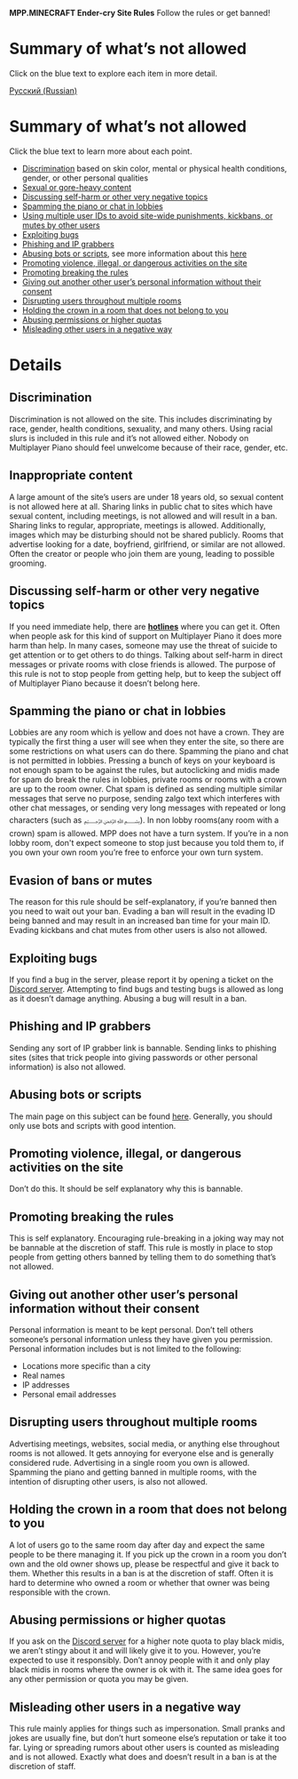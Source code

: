 **MPP.MINECRAFT Ender-cry Site Rules**
Follow the rules or get banned!
# **Summary of what’s not allowed**
Click on the blue text to explore each item in more detail.

[Русский (Russian)](https://github.com/FreddyVorobyov5445/Mppminecraft-ender-cry/blob/main/Russian_Rules.md)
# **Summary of what’s not allowed**
Click the blue text to learn more about each point.

- [Discrimination](#l27nomxkhynq) based on skin color, mental or physical health conditions, gender, or other personal qualities
- [Sexual or gore-heavy content](#pdaa6a4bh3su)
- [Discussing self-harm or other very negative topics](#7qdnvrwkb566)
- [Spamming the piano or chat in lobbies](#in43l28ksb4i)
- [Using multiple user IDs to avoid site-wide punishments, kickbans, or mutes by other users](#7f4h2wmhd966)
- [Exploiting bugs](#q37l3yslii9u)
- [Phishing and IP grabbers](#qw2rqtqr2nx1)
- [Abusing bots or scripts](#upsalt4k3ygi), see more information about this [here](https://github.com/Hyye123/OpenMPP/blob/master/bot_guide.md)
- [Promoting violence, illegal, or dangerous activities on the site](#9uj7kavu2qm5)
- [Promoting breaking the rules](#nrumvd175htz)
- [Giving out another other user’s personal information without their consent](#gskgxmffw5kc)
- [Disrupting users throughout multiple rooms](#7sqr9tc5nx1y)
- [Holding the crown in a room that does not belong to you](#s4f80d3tgu32)
- [Abusing permissions or higher quotas](#hybutn7n0y18)
- [Misleading other users in a negative way](#cm2dqngrt8ln)
# Details
## **Discrimination**
Discrimination is not allowed on the site. This includes discriminating by race, gender, health conditions, sexuality, and many others. Using racial slurs is included in this rule and it’s not  allowed either. Nobody on Multiplayer Piano should feel unwelcome because of their race, gender, etc.
## **Inappropriate content**
A large amount of the site’s users are under 18 years old, so sexual content is not allowed here at all. Sharing links in public chat to sites which have sexual content, including meetings, is not allowed and will result in a ban. Sharing links to regular, appropriate, meetings is allowed. Additionally, images which may be disturbing should not be shared publicly. Rooms that advertise looking for a date, boyfriend, girlfriend, or similar are not allowed. Often the creator or people who join them are young, leading to possible grooming.
## **Discussing self-harm or other very negative topics**
If you need immediate help, there are [**hotlines**](https://www.opencounseling.com/suicide-hotlines) where you can get it. Often when people ask for this kind of support on Multiplayer Piano it does more harm than help. In many cases, someone may use the threat of suicide to get attention or to get others to do things. Talking about self-harm in direct messages or private rooms with close friends is allowed. The purpose of this rule is not to stop people from getting help, but to keep the subject off of Multiplayer Piano because it doesn’t belong here.
## **Spamming the piano or chat in lobbies**
Lobbies are any room which is yellow and does not have a crown. They are typically the first thing a user will see when they enter the site, so there are some restrictions on what users can do there. Spamming the piano and chat is not permitted in lobbies. Pressing a bunch of keys on your keyboard is not enough spam to be against the rules, but autoclicking and midis made for spam do break the rules in lobbies, private rooms or rooms with a crown are up to the room owner. Chat spam is defined as sending multiple similar messages that serve no purpose, sending zalgo text which interferes with other chat messages, or sending very long messages with repeated or long characters (such as ﷽). In non lobby rooms(any room with a crown) spam is allowed. MPP does not have a turn system. If you’re in a non lobby room, don't expect someone to stop just because you told them to, if you own your own room you’re free to enforce your own turn system.
## **Evasion of bans or mutes**
The reason for this rule should be self-explanatory, if you’re banned then you need to wait out your ban. Evading a ban will result in the evading ID being banned and may result in an increased ban time for your main ID. Evading kickbans and chat mutes from other users is also not allowed.
## **Exploiting bugs**
If you find a bug in the server, please report it by opening a ticket on the [Discord server](https://discord.gg/RjEttXpNbE). Attempting to find bugs and testing bugs is allowed as long as it doesn’t damage anything. Abusing a bug will result in a ban.
## **Phishing and IP grabbers**
Sending any sort of IP grabber link is bannable. Sending links to phishing sites (sites that trick people into giving passwords or other personal information) is also not allowed.
## **Abusing bots or scripts**
The main page on this subject can be found [here](https://github.com/Hyye123/OpenMPP/blob/master/bot_guide.md). Generally, you should only use bots and scripts with good intention.
## **Promoting violence, illegal, or dangerous activities on the site**
Don’t do this. It should be self explanatory why this is bannable.
## **Promoting breaking the rules**
This is self explanatory. Encouraging rule-breaking in a joking way may not be bannable at the discretion of staff. This rule is mostly in place to stop people from getting others banned by telling them to do something that’s not allowed.
## **Giving out another other user’s personal information without their consent**
Personal information is meant to be kept personal. Don’t tell others someone’s personal information unless they have given you permission. Personal information includes but is not limited to the following:

- Locations more specific than a city
- Real names
- IP addresses
- Personal email addresses
## **Disrupting users throughout multiple rooms**
Advertising meetings, websites, social media, or anything else throughout rooms is not allowed. It gets annoying for everyone else and is generally considered rude. Advertising in a single room you own is allowed. Spamming the piano and getting banned in multiple rooms, with the intention of disrupting other users, is also not allowed.
## **Holding the crown in a room that does not belong to you**
A lot of users go to the same room day after day and expect the same people to be there managing it. If you pick up the crown in a room you don’t own and the old owner shows up, please be respectful and give it back to them. Whether this results in a ban is at the discretion of staff. Often it is hard to determine who owned a room or whether that owner was being responsible with the crown.
## **Abusing permissions or higher quotas**
If you ask on the [Discord server](https://discord.gg/RjEttXpNbE) for a higher note quota to play black midis, we aren’t stingy about it and will likely give it to you. However, you’re expected to use it responsibly. Don’t annoy people with it and only play black midis in rooms where the owner is ok with it. The same idea goes for any other permission or quota you may be given.
## **Misleading other users in a negative way**
This rule mainly applies for things such as impersonation. Small pranks and jokes are usually fine, but don’t hurt someone else’s reputation or take it too far. Lying or spreading rumors about other users is counted as misleading and is not allowed. Exactly what does and doesn’t result in a ban is at the discretion of staff.
